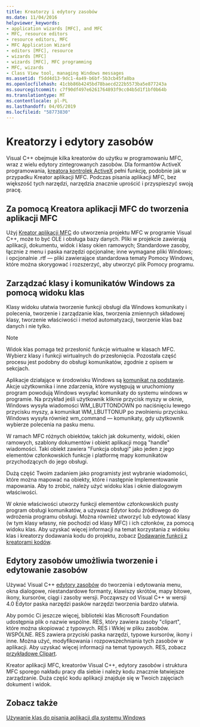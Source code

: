 ```yaml
---
title: Kreatorzy i edytory zasobów
ms.date: 11/04/2016
helpviewer_keywords:
- application wizards [MFC], and MFC
- MFC, resource editors
- resource editors, MFC
- MFC Application Wizard
- editors [MFC], resource
- wizards [MFC]
- wizards [MFC], MFC programming
- MFC, wizards
- Class View tool, managing Windows messages
ms.assetid: f5dd4d13-9dc1-4a49-b6bf-5b3cb45fa8ba
ms.openlocfilehash: 41cbb86b4245bd78baecd222b5573ba5e877243a
ms.sourcegitcommit: c7f90df497e6261764893f9cc04b5d1f1bf0b64b
ms.translationtype: MT
ms.contentlocale: pl-PL
ms.lasthandoff: 04/05/2019
ms.locfileid: "58773830"
---
```

# <a name="wizards-and-the-resource-editors"></a>Kreatorzy i edytory zasobów

Visual C++ obejmuje kilka kreatorów do użytku w programowaniu MFC, wraz z wielu edytory zintegrowanych zasobów. Dla formantów ActiveX programowania, [kreatora kontrolek ActiveX](../mfc/reference/mfc-activex-control-wizard.md) pełni funkcję, podobnie jak w przypadku Kreator aplikacji MFC. Podczas pisania aplikacji MFC, bez większość tych narzędzi, narzędzia znacznie uprościć i przyspieszyć swoją pracę.

##  <a name="_core_use_appwizard_to_create_an_mfc_application"></a> Za pomocą Kreatora aplikacji MFC do tworzenia aplikacji MFC

Użyj [Kreator aplikacji MFC](../mfc/reference/mfc-application-wizard.md) do utworzenia projektu MFC w programie Visual C++, może to być OLE i obsługa bazy danych. Pliki w projekcie zawierają aplikacji, dokumentu, widok i klasy okien ramowych; Standardowe zasoby, łącznie z menu i paska narzędzi opcjonalne; inne wymagane pliki Windows; i opcjonalnie .rtf — pliki zawierające standardowa tematy Pomocy Windows, które można skorygować i rozszerzyć, aby utworzyć plik Pomocy programu.

##  <a name="_core_use_classwizard_to_manage_classes_and_windows_messages"></a> Zarządzać klasy i komunikatów Windows za pomocą widoku klas

Klasy widoku ułatwia tworzenie funkcji obsługi dla Windows komunikaty i polecenia, tworzenie i zarządzanie klas, tworzenia zmiennych składowej klasy, tworzenie właściwości i metod automatyzacji, tworzenie klas baz danych i nie tylko.

> [!NOTE]
>  Widok klas pomaga też przesłonić funkcje wirtualne w klasach MFC. Wybierz klasy i funkcji wirtualnych do przesłonięcia. Pozostała część procesu jest podobny do obsługi komunikatów, zgodnie z opisem w sekcjach.

Aplikacje działające w środowisku Windows są [komunikat na podstawie](../mfc/message-handling-and-mapping.md). Akcje użytkownika i inne zdarzenia, które występują w uruchomiony program powodują Windows wysyłać komunikaty do systemu windows w programie. Na przykład jeśli użytkownik kliknie przycisk myszy w oknie, Windows wysyła wiadomości WM_LBUTTONDOWN po naciśnięciu lewego przycisku myszy, a komunikat WM_LBUTTONUP po zwolnieniu przycisku. Windows wysyła również wm_command — komunikaty, gdy użytkownik wybierze polecenia na pasku menu.

W ramach MFC różnych obiektów, takich jak dokumenty, widoki, okien ramowych, szablony dokumentów i obiekt aplikacji mogą "handle" wiadomości. Taki obiekt zawiera "Funkcja obsługi" jako jeden z jego elementów członkowskich funkcje i platformę mapy komunikatów przychodzących do jego obsługi.

Dużą część Twoim zadaniem jako programisty jest wybranie wiadomości, które można mapować na obiekty, które i następnie Implementowanie mapowania. Aby to zrobić, należy użyć widoku klas i oknie dialogowym właściwości.

W oknie właściwości utworzy funkcji elementów członkowskich pusty program obsługi komunikatów, a używasz Edytor kodu źródłowego do wdrożenia programu obsługi. Można również utworzyć lub edytować klasy (w tym klasy własny, nie pochodzi od klasy MFC) i ich członków, za pomocą widoku klas. Aby uzyskać więcej informacji na temat korzystania z widoku klas i kreatorzy dodawania kodu do projektu, zobacz [Dodawanie funkcji z kreatorami kodów](../ide/adding-functionality-with-code-wizards-cpp.md).

##  <a name="_core_use_the_resource_editors_to_create_and_edit_resources"></a> Edytory zasobów umożliwia tworzenie i edytowanie zasobów

Używać Visual C++ [edytory zasobów](../windows/resource-editors.md) do tworzenia i edytowania menu, okna dialogowe, niestandardowe formanty, klawiszy skrótów, mapy bitowe, ikony, kursorów, ciągi i zasoby wersji. Począwszy od Visual C++ w wersji 4.0 Edytor paska narzędzi pasków narzędzi tworzenia bardzo ułatwia.

Aby pomóc Ci jeszcze więcej, biblioteki klas Microsoft Foundation udostępnia plik o nazwie wspólne. RES, który zawiera zasoby "clipart", które można skopiować z typowych. RES i Wklej w pliku zasobów. WSPÓLNE. RES zawiera przyciski paska narzędzi, typowe kursorów, ikony i inne. Można użyć, modyfikowania i rozpowszechniania tych zasobów w aplikacji. Aby uzyskać więcej informacji na temat typowych. RES, zobacz [przykładowe Clipart](../overview/visual-cpp-samples.md).

Kreator aplikacji MFC, kreatorów Visual C++, edytory zasobów i struktura MFC sporego nakładu pracy dla siebie i należy kodu znacznie łatwiejsze zarządzanie. Duża część kodu aplikacji znajduje się w Twoich zajęciach dokument i widok.

## <a name="see-also"></a>Zobacz także

[Używanie klas do pisania aplikacji dla systemu Windows](../mfc/using-the-classes-to-write-applications-for-windows.md)
